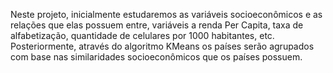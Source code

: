 Neste projeto, inicialmente estudaremos as variáveis socioeconômicos e as relações que elas possuem entre, variáveis a renda Per Capita, taxa de alfabetização, quantidade de celulares por 1000 habitantes, etc. Posteriormente, através do algoritmo KMeans os países serão agrupados com base nas similaridades socioeconômicos que os países possuem. 

